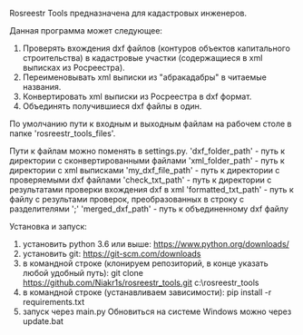 Rosreestr Tools предназначена для кадастровых инженеров.

Данная программа может следующее:
1) Проверять вхождения dxf файлов (контуров объектов капитального строительства) в кадастровые участки (содержащиеся в xml выписках из Росреестра).
2) Переименовывать xml выписки из "абракадабры" в читаемые названия.
3) Конвертировать xml выписки из Росреестра в dxf формат.
4) Объединять получившиеся dxf файлы в один.

По умолчанию пути к входным и выходным файлам на рабочем столе в папке 'rosreestr_tools_files'.

Пути к файлам можно поменять в settings.py.
'dxf_folder_path' - путь к директории с сконвертированными файлами
'xml_folder_path' - путь к директории с xml выписками
'my_dxf_file_path' -  путь к директории с проверяемыми dxf файлами
'check_txt_path' - путь к директории с результатами проверки вхождения dxf в xml
'formatted_txt_path' - путь к файлу с результами проверок, преобразованных в строку с разделителями ';'
'merged_dxf_path' - путь к объединенному dxf файлу

Установка и запуск:
1) установить python 3.6 или выше: https://www.python.org/downloads/
2) установить git: https://git-scm.com/downloads
3) в командной строке (клонируем репозиторий, в конце указать любой удобный путь): git clone https://github.com/Niakr1s/rosreestr_tools.git c:\rosreestr_tools
4) в командной строке (устанавливаем зависимости): pip install -r requirements.txt
5) запуск через main.py
Обновиться на системе Windows можно через update.bat
